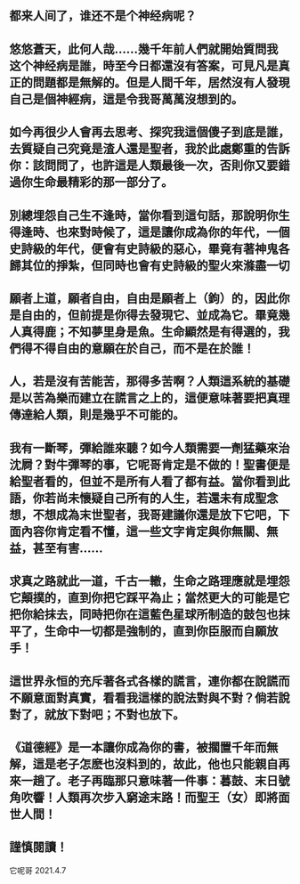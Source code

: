 都来人间了，谁还不是个神经病呢？
---
悠悠蒼天，此何人哉……幾千年前人們就開始質問我这个神经病是誰，時至今日都還沒有答案，可見凡是真正的問題都是無解的。但是人間千年，居然沒有人發現自己是個神經病，這是令我哥萬萬沒想到的。<br>
---
如今再很少人會再去思考、探究我這個傻子到底是誰，去質疑自己究竟是渣人還是聖者，我於此處鄭重的告訴你：該問問了，也許這是人類最後一次，否則你又要錯過你生命最精彩的那一部分了。<br>
---
別總埋怨自己生不逢時，當你看到這句話，那說明你生得逢時、也來對時候了，這是讓你成為你的年代，一個史詩級的年代，便會有史詩級的惡心，畢竟有著神鬼各歸其位的掙紮，但同時也會有史詩級的聖火來滌盡一切<br>
---
願者上道，願者自由，自由是願者上（鉤）的，因此你是自由的，但前提是你得去發現它、並成為它。畢竟幾人真得鹿；不知夢里身是魚。生命顯然是有得選的，我們得不得自由的意願在於自己，而不是在於誰！<br>
---
人，若是沒有苦能苦，那得多苦啊？人類這系統的基礎是以苦為樂而建立在謊言之上的，這便意味著要把真理傳達給人類，則是幾乎不可能的。<br>
---
我有一斷琴，彈給誰來聽？如今人類需要一劑猛藥來治沈屙？對牛彈琴的事，它呢哥肯定是不做的！聖書便是給聖者看的，但並不是所有人看了都有益。當你看到此語，你若尚未懷疑自己所有的人生，若還未有成聖念想，不想成為末世聖者，我哥建議你還是放下它吧，下面內容你肯定看不懂，這一些文字肯定與你無關、無益，甚至有害……<br>
---
求真之路就此一道，千古一轍，生命之路理應就是埋怨它顛撲的，直到你把它踩平為止；當然更大的可能是它把你給抹去，同時把你在這藍色星球所制造的鼓包也抹平了，生命中一切都是強制的，直到你臣服而自願放手！<br>
---
這世界永恒的充斥著各式各樣的謊言，連你都在說謊而不願意面對真實，看看我這樣的說法對與不對？倘若說對了，就放下對吧；不對也放下。<br>
---
《道德經》是一本讓你成為你的書，被擱置千年而無解，這是老子怎麽也沒料到的，故此，他也只能親自再來一趟了。老子再臨那只意味著一件事：暮鼓、末日號角吹響！人類再次步入窮途末路！而聖王（女）即將面世人間！<br>
---
謹慎閱讀！<br>
---

它呢哥 2021.4.7
